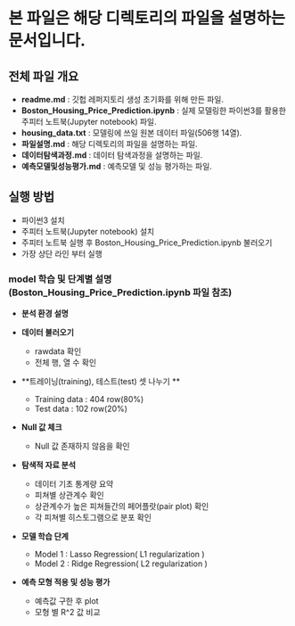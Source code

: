 # 본 파일은 해당 디렉토리의 파일을 설명하는 문서입니다. 

## 전체 파일 개요

* **readme.md** : 깃헙 레퍼지토리 생성 초기화를 위해 만든 파일.
* **Boston_Housing_Price_Prediction.ipynb** : 실제 모델링한 파이썬3를 활용한 주피터 노트북(Jupyter notebook) 파일.
* **housing_data.txt** : 모델링에 쓰일 원본 데이터 파일(506행 14열). 
* **파일설명.md** : 해당 디렉토리의 파일을 설명하는 파일.
* **데이터탐색과정.md** : 데이터 탐색과정을 설명하는 파일.
* **예측모델및성능평가.md** : 예측모델 및 성능 평가하는 파일.

## 실행 방법

* 파이썬3 설치
* 주피터 노트북(Jupyter notebook) 설치
* 주피터 노트북 실행 후 Boston_Housing_Price_Prediction.ipynb 불러오기
* 가장 상단 라인 부터 실행  

### model 학습 및 단계별 설명(Boston_Housing_Price_Prediction.ipynb 파일 참조)

* **분석 환경 설명**

* **데이터 불러오기**
  - rawdata 확인 
  - 전체 행, 열 수 확인 

* **트레이닝(training), 테스트(test) 셋 나누기 **
  - Training data : 404 row(80%) 
  - Test data : 102 row(20%) 
  
* **Null 값 체크** 
  - Null 값 존재하지 않음을 확인 

* **탐색적 자료 분석** 
  - 데이터 기초 통계량 요약 
  - 피쳐별 상관계수 확인 
  - 상관계수가 높은 피쳐들간의 페어플랏(pair plot) 확인 
  - 각 피쳐별 히스토그램으로 분포 확인 
  
* **모델 학습 단계**
  - Model 1 : Lasso Regression( L1 regularization )
  - Model 2 : Ridge Regression( L2 regularization )
  
* **예측 모형 적용 및 성능 평가**
  - 예측값 구한 후 plot
  - 모형 별 R^2 값 비교
